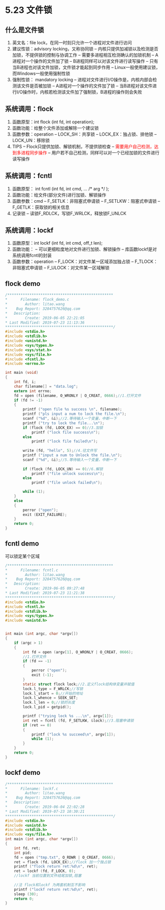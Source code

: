 # 5.23 文件锁
## 什么是文件锁
1. 英文名：file lock，在同一时刻只允许一个进程对文件进行访问
2. 建议性锁：advisory locking，又称协同锁
– 内核只提供加减锁以及检测是否加锁，不提供锁的控制与协调工作
– 需要多进程相互检测确认的加锁机制
– A进程对一个操作的文件加了锁
– B进程同样可以对该文件进行读写操作
– 只有当B进程也对该文件加锁，文件锁才能起到同步作用
– Linux一般使用建议锁，而Windows一般使用强制性锁
3. 强制性锁： mandatory locking
– 进程对文件进行I/O操作是，内核内部会检测该文件是否被加锁
– A进程对一个操作的文件加了锁
– 当B进程对该文件进行I/O操作时，内核若检测该文件加了强制锁，B进程的操作则会失败

## 系统调用：flock
1. 函数原型：int flock (int fd, int operation);
2. 函数功能：给整个文件添加或解除一个建议锁
3. 函数参数：operation
– LOCK_SH：共享锁
– LOCK_EX：独占锁、排他锁
– LOCK_UN：移除锁
4. TIPS
– Flock只提供加锁、解锁机制，不提供锁检查
– <font color=red>需要用户自己检测，达到多进程同步操作</font>
– 用户若不自己检测，同样可以对一个已经加锁的文件进行读写操作

## 系统调用：fcntl
1. 函数原型： int fcntl (int fd, int cmd, ... /* arg */ );
2. 函数功能：给文件(部分文件)进行加锁、解锁操作
3. 函数参数：cmd
– F_SETLK：非阻塞式申请锁
– F_SETLKW：阻塞式申请锁
– F_GETLK：获取锁的相关信息
4. 记录锁
– 读锁F_RDLCK，写锁F_WRLCK，释放锁F_UNLCK
## 系统调用：lockf
1. 函数原型：int lockf (int fd, int cmd, off_t len);
2. 函数功能：
– 可以更细粒度地对文件进行加锁、解锁操作
– 库函数lockf是对系统调用fcntl的封装
3. 函数参数：operation
– F_LOCK：对文件某一区域添加独占锁
– F_TLOCK：非阻塞式申请锁
– F_ULOCK：对文件某一区域解锁

## flock demo
```c
/************************************************
*      Filename: flock_demo.c
*        Author: litao.wang
*    Bug Report: 3284757626@qq.com
*   Description: 
*        Create: 2019-06-05 22:21:05
* Last Modified: 2019-07-23 11:13:36
*************************************************/
#include <stdio.h>
#include <stdlib.h>
#include <unistd.h>
#include <sys/types.h>
#include <sys/stat.h>
#include <sys/file.h>
#include <fcntl.h>
#include <errno.h>

int main (void)
{
	int fd, i;
	char filename[] = "data.log";
	extern int errno;
	fd = open (filename, O_WRONLY | O_CREAT, 0666);//1.打开文件
	if (fd != -1)
	{
		printf ("open file %s success \n", filename);
		printf ("pls input a num to lock the file.\n");
		scanf ("%d", &i);//2.等待输入一个变量，中断一下
        printf ("try to lock the file...\n");
		if (flock (fd, LOCK_EX) == 0)//3.加锁
			printf ("lock file success\n");
		else
			printf ("lock file failed\n");
			
        write (fd, "hello", 5);//4.往文件写
		printf ("input a num to Unlock the file.\n");
		scanf ("%d", &i);//5.等待输入一个变量，中断一下
		
		if (flock (fd, LOCK_UN) == 0)//6.解锁
			printf ("file unlock success\n");
		else
			printf ("file unlock failed\n");

        while (1);
	}
	else
	{
		perror ("open");
		exit (EXIT_FAILURE);
	}
	return 0;
}

```

## fcntl demo
可以锁定某个区域
```c
/************************************************
*      Filename: fcntl.c
*        Author: litao.wang
*    Bug Report: 3284757626@qq.com
*   Description: 
*        Create: 2019-06-05 09:27:48
* Last Modified: 2019-07-23 11:21:38
*************************************************/
#include <stdio.h>
#include <fcntl.h>
#include <stdlib.h>
#include <sys/types.h>
#include <unistd.h>


int main (int argc, char *argv[])
{
	if (argc > 1)
	{
		int fd = open (argv[1], O_WRONLY | O_CREAT, 0666);
		//1.打开文件
		if (fd == -1)
		{
			perror ("open");
			exit (-1);
		}
		static struct flock lock;//2.定义flock结构体变量并赋值
		lock.l_type = F_WRLCK;//写锁
		lock.l_start = 0;//开始的地址
		lock.l_whence = SEEK_SET;
		lock.l_len = 0;//锁的长度
		lock.l_pid = getpid();

        printf ("trying lock %s ...\n", argv[1]);
		int ret = fcntl (fd, F_SETLKW, &lock);//3.阻塞申请锁
		if (ret == 0)
		{
		    printf ("lock %s succeed\n", argv[1]);
            while (1);
		}
	}
	return 0;
}
```

## lockf demo
```c
/************************************************
*      Filename: lockf.c
*        Author: litao.wang
*    Bug Report: 3284757626@qq.com
*   Description: 
*        Create: 2019-06-04 22:02:28
* Last Modified: 2019-07-23 10:30:21
*************************************************/
#include <stdio.h>
#include <unistd.h>
#include <stdlib.h>
#include <sys/file.h>
int main (int argc, char *argv[])
{
	int fd, ret;
	int pid;
	fd = open ("tmp.txt", O_RDWR | O_CREAT, 0666);
	ret = flock (fd, LOCK_EX);//flock 加一个独占锁
	printf ("flock return ret:%d\n", ret);
	ret = lockf (fd, F_LOCK, 0);
	//lockf 当前位置到文件结尾加锁,阻塞
	
	//注 flock和lockf 为两套机制互不影响
	printf ("lockf return ret:%d\n", ret);
	sleep (30);
	return 0;
}
```